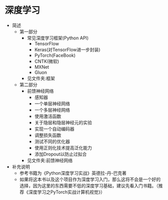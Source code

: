 # 深度学习
- 简述
    - 第一部分
        - 常见深度学习框架(Python API)
            - TensorFlow
            - Keras(对TensorFlow进一步封装)
            - PyTorch(FaceBook)
            - CNTK(微软)
            - MXNet
            - Gluon
        - 见文件夹:框架
     - 第二部分
         - 前馈神经网络
             - 感知器
             - 一个单层神经网络
             - 一个多层神经网络
             - 使用激活函数
             - 关于隐层和隐层神经元的实验
             - 实现一个自动编码器
             - 调整损失函数
             - 测试不同的优化器
             - 使用正则化技术提高泛化能力
             - 添加Dropout以防止过拟合
         - 见文件夹:前馈神经网络
- 补充说明
    - 参考书籍为《Python深度学习实战》英德拉-丹-巴克著
    - 如果将这本书以及这个项目作为深度学习入门，那么这将不会是一个好的选择，因为这里的东西需要不低的深度学习基础，建议先看入门书籍。（推荐《深度学习之PyTorch实战计算机视觉》）

